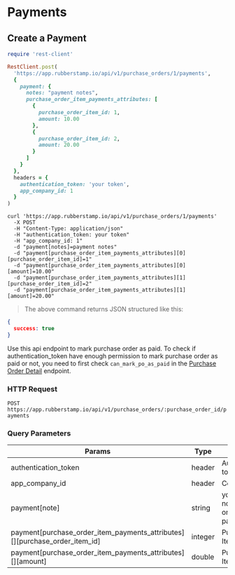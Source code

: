# Payments

## Create a Payment

```ruby
require 'rest-client'

RestClient.post(
  'https://app.rubberstamp.io/api/v1/purchase_orders/1/payments',
  {
    payment: {
      notes: "payment notes",
      purchase_order_item_payments_attributes: [
        {
          purchase_order_item_id: 1,
          amount: 10.00
        },
        {
          purchase_order_item_id: 2,
          amount: 20.00
        }
      ]
    }
  },
  headers = {
    authentication_token: 'your token',
    app_company_id: 1
  }
)
```

```shell
curl 'https://app.rubberstamp.io/api/v1/purchase_orders/1/payments'
  -X POST
  -H "Content-Type: application/json"
  -H "authentication_token: your token"
  -H "app_company_id: 1"
  -d "payment[notes]=payment notes"
  -d "payment[purchase_order_item_payments_attributes][0][purchase_order_item_id]=1"
  -d "payment[purchase_order_item_payments_attributes][0][amount]=10.00"
  -d "payment[purchase_order_item_payments_attributes][1][purchase_order_item_id]=2"
  -d "payment[purchase_order_item_payments_attributes][1][amount]=20.00"
```

> The above command returns JSON structured like this:

```json
{
  success: true
}
```

Use this api endpoint to mark purchase order as paid. To check if authentication_token
have enough permission to mark purchase order as paid or not, you need to first check
`can_mark_po_as_paid` in the [Purchase Order Detail](/#get-purchase-order-details) endpoint.

### HTTP Request

`POST https://app.rubberstamp.io/api/v1/purchase_orders/:purchase_order_id/payments`

### Query Parameters

| Params                                                                   | Type    | Description                        |
| -----                                                                    | -----   | -----                              |
| authentication_token                                                     | header  | Authentication token               |
| app_company_id                                                           | header  | Company ID                         |
| payment[note]                                                            | string  | your notes/comment on this payment |
| payment[purchase_order_item_payments_attributes][][purchase_order_item_id] | integer | Purchase Order Item ID             |
| payment[purchase_order_item_payments_attributes][][amount]                 | double  | Purchase order Item amount         |

